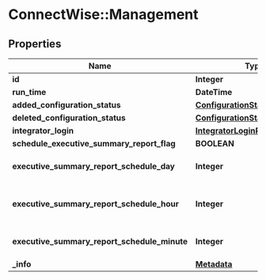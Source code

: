 # ConnectWise::Management

## Properties
Name | Type | Description | Notes
------------ | ------------- | ------------- | -------------
**id** | **Integer** |  | [optional] 
**run_time** | **DateTime** |  | [optional] 
**added_configuration_status** | [**ConfigurationStatusReference**](ConfigurationStatusReference.md) |  | 
**deleted_configuration_status** | [**ConfigurationStatusReference**](ConfigurationStatusReference.md) |  | 
**integrator_login** | [**IntegratorLoginReference**](IntegratorLoginReference.md) |  | 
**schedule_executive_summary_report_flag** | **BOOLEAN** |  | 
**executive_summary_report_schedule_day** | **Integer** | This is only required when scheduleExecutiveSummaryReportFlag &#x3D; true | [optional] 
**executive_summary_report_schedule_hour** | **Integer** | This is only required when scheduleExecutiveSummaryReportFlag &#x3D; true. Input should be in 24 hour format, ie 2pm is 14 | [optional] 
**executive_summary_report_schedule_minute** | **Integer** | This is only required when scheduleExecutiveSummaryReportFlag &#x3D; true | [optional] 
**_info** | [**Metadata**](Metadata.md) | Metadata of the entity | [optional] 


